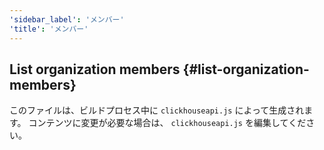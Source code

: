 ```yaml
---
'sidebar_label': 'メンバー'
'title': 'メンバー'
---
```




## List organization members {#list-organization-members}

このファイルは、ビルドプロセス中に `clickhouseapi.js` によって生成されます。  コンテンツに変更が必要な場合は、 `clickhouseapi.js` を編集してください。
